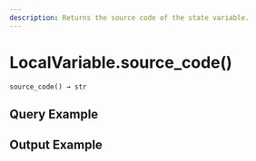 ```yaml
---
description: Returns the source code of the state variable.
---
```


# LocalVariable.source\_code()

`source_code() → str`



## Query Example



## Output Example

